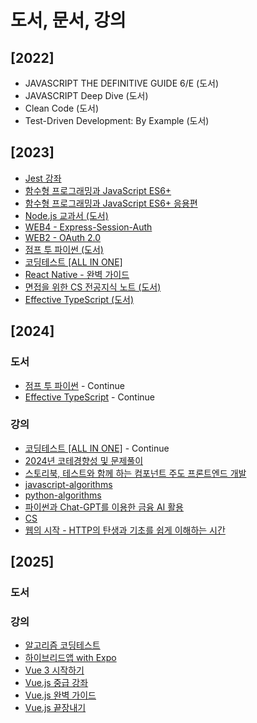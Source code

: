 # 도서, 문서, 강의

## [2022]

- JAVASCRIPT THE DEFINITIVE GUIDE 6/E (도서)
- JAVASCRIPT Deep Dive (도서)
- Clean Code (도서)
- Test-Driven Development: By Example (도서)

## [2023]

- [Jest 강좌](Jest%20강좌)
- [함수형 프로그래밍과 JavaScript ES6+](함수형%20프로그래밍과%20JavaScript%20ES6+/README.md)
- [함수형 프로그래밍과 JavaScript ES6+ 응용편](함수형%20프로그래밍과%20JavaScript%20ES6+%20응용편/README.md)
- [Node.js 교과서 (도서)](Node.js%20교과서/README.md)
- [WEB4 - Express-Session-Auth]()
- [WEB2 - OAuth 2.0](WEB2%20%2D%20OAuth%202.0)
- [점프 투 파이썬 (도서)](점프%20투%20파이썬/README.md)
- [코딩테스트 [ALL IN ONE]](코딩테스트%20[ALL%20IN%20ONE]/README.md)
- [React Native - 완벽 가이드](React%20Native%20%2D%20완벽%20가이드/README.md)
- [면접을 위한 CS 전공지식 노트 (도서)](면접을%20위한%20CS%20전공지식%20노트/README.md)
- [Effective TypeScript (도서)](Effective%20TypeScript/README.md)

## [2024]

### 도서

- [점프 투 파이썬](점프%20투%20파이썬/README.md) - Continue
- [Effective TypeScript](Effective%20TypeScript/README.md) - Continue

### 강의

- [코딩테스트 [ALL IN ONE]](코딩테스트%20[ALL%20IN%20ONE]/README.md) - Continue
- [2024년 코테경향성 및 문제풀이](2024년%20코테경향성%20및%20문제풀이/README.md)
- [스토리북, 테스트와 함께 하는 컴포넌트 주도 프론트엔드 개발](/인프런%20퇴근길%20밋업/테스트.md)
- [javascript-algorithms](javascript%2Dalgorithms/README.md)
- [python-algorithms](python%2Dalgorithms/README.md)
- [파이썬과 Chat-GPT를 이용한 금융 AI 활용](파이썬과%20Chat%2DGPT를%20이용한%20금융%20AI%20활용/README.md)
- [CS](CS/README.md)
- [웹의 시작 - HTTP의 탄생과 기초를 쉽게 이해하는 시간](/인프런%20퇴근길%20밋업/HTTP.md)

## [2025]

### 도서


### 강의

- [알고리즘 코딩테스트](알고리즘%20코딩테스트/README.md)
- [하이브리드앱 with Expo](하이브리드앱%20with%20Expo/README.md)
- [Vue 3 시작하기](Vue1/README.md)
- [Vue.js 중급 강좌](Vue2/README.md)
- [Vue.js 완벽 가이드](Vue3/README.md)
- [Vue.js 끝장내기](Vue4/README.md)
